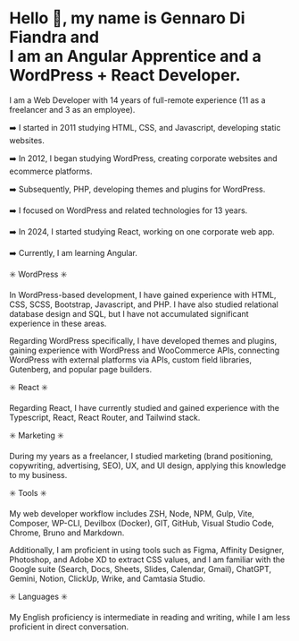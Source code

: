 # Hello 👋, my name is Gennaro Di Fiandra and <br>I am an Angular Apprentice and a WordPress + React Developer.

I am a Web Developer with 14 years of full-remote experience (11 as a freelancer and 3 as an employee).

➡️ I started in 2011 studying HTML, CSS, and Javascript, developing static websites.

➡️ In 2012, I began studying WordPress, creating corporate websites and ecommerce platforms.

➡️ Subsequently, PHP, developing themes and plugins for WordPress.

➡️ I focused on WordPress and related technologies for 13 years.

➡️ In 2024, I started studying React, working on one corporate web app.

➡️ Currently, I am learning Angular.

✳️ WordPress ✳️

In WordPress-based development, I have gained experience with HTML, CSS, SCSS, Bootstrap, Javascript, and PHP. I have also studied relational database design and SQL, but I have not accumulated significant experience in these areas.

Regarding WordPress specifically, I have developed themes and plugins, gaining experience with WordPress and WooCommerce APIs, connecting WordPress with external platforms via APIs, custom field libraries, Gutenberg, and popular page builders.

✳️ React ✳️

Regarding React, I have currently studied and gained experience with the Typescript, React, React Router, and Tailwind stack.

✳️ Marketing ✳️

During my years as a freelancer, I studied marketing (brand positioning, copywriting, advertising, SEO), UX, and UI design, applying this knowledge to my business.

✳️ Tools ✳️

My web developer workflow includes ZSH, Node, NPM, Gulp, Vite, Composer, WP-CLI, Devilbox (Docker), GIT, GitHub, Visual Studio Code, Chrome, Bruno and Markdown.

Additionally, I am proficient in using tools such as Figma, Affinity Designer, Photoshop, and Adobe XD to extract CSS values, and I am familiar with the Google suite (Search, Docs, Sheets, Slides, Calendar, Gmail), ChatGPT, Gemini, Notion, ClickUp, Wrike, and Camtasia Studio.

✳️ Languages ✳️

My English proficiency is intermediate in reading and writing, while I am less proficient in direct conversation.
